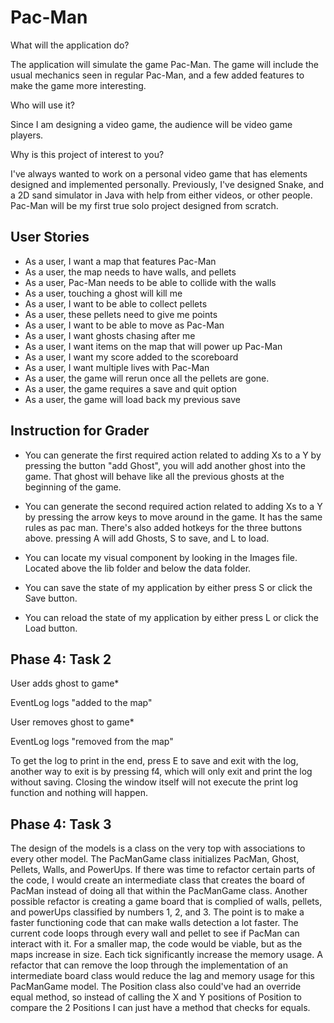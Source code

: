 # Pac-Man

What will the application do?

The application will simulate the game Pac-Man. 
The game will include the usual mechanics seen in 
regular Pac-Man, and a few added features to make the
game more interesting.

Who will use it?

Since I am designing a video game, the audience will be 
video game players.

Why is this project of interest to you?

I've always wanted to work on a personal video game that 
has elements designed and implemented personally. Previously, 
I've designed Snake, and a 2D sand simulator in Java with 
help from either videos, or other people. Pac-Man will be
my first true solo project designed from scratch.

## User Stories
- As a user, I want a map that features Pac-Man
- As a user, the map needs to have walls, and pellets
- As a user, Pac-Man needs to be able to collide with the walls
- As a user, touching a ghost will kill me
- As a user, I want to be able to collect pellets
- As a user, these pellets need to give me points
- As a user, I want to be able to move as Pac-Man
- As a user, I want ghosts chasing after me
- As a user, I want items on the map that will power up Pac-Man
- As a user, I want my score added to the scoreboard
- As a user, I want multiple lives with Pac-Man
- As a user, the game will rerun once all the pellets are gone.
- As a user, the game requires a save and quit option
- As a user, the game will load back my previous save
 
## Instruction for Grader

- You can generate the first required action related to adding Xs to a Y by pressing 
the button "add Ghost", you will add another ghost into the game.
That ghost will behave like all the previous ghosts at the beginning of the game. 


- You can generate the second required action related to adding Xs to a Y by pressing the arrow keys to
move around in the game. It has the same rules as pac man. There's 
also added hotkeys for the three buttons above. pressing A will add Ghosts, S to save, and L to load.


- You can locate my visual component by looking in the Images file. Located above the lib folder 
and below the data folder.


- You can save the state of my application by either press S or click the Save button.


- You can reload the state of my application by either press L or click the Load button.

## Phase 4: Task 2

User adds ghost to game*

EventLog logs "added to the map"

User removes ghost to game*

EventLog logs "removed from the map"

To get the log to print in the end, press E to save and exit with the log, another way to exit is by pressing f4,
which will only exit and print the log without saving. Closing the window itself will not execute the print log function 
and nothing will happen.

## Phase 4: Task 3

The design of the models is a class on the very top with
associations to every other model. The PacManGame class initializes PacMan, 
Ghost, Pellets, Walls, and PowerUps. If there was time to 
refactor certain parts of the code, I would create an intermediate class that 
creates the board of PacMan instead of doing all that within the PacManGame class. Another 
possible refactor is creating a game board that is complied of walls, pellets, and powerUps classified by
numbers 1, 2, and 3. The point is to make a faster functioning code that can make walls detection a lot faster. The 
current code loops through every wall and pellet to see if PacMan can interact with it. For a smaller map, the 
code would be viable, but as the maps increase in size. Each tick significantly increase the memory usage. A refactor 
that can remove the loop through the implementation of an intermediate board class would reduce the
lag and memory usage for this PacManGame model. The Position class also could've had an override equal method, so instead
of calling the X and Y positions of Position to compare the 2 Positions I can just have a method that checks for equals.

